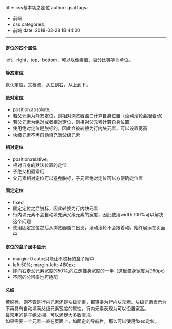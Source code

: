 title: css基本功之定位
author: gsal
tags:
  - 前端
  - css
categories:
  - 前端
date: 2018-03-28 18:44:00
---
#### 定位的四个属性
left、right、top、bottom，可以以像素值、百分比等等为单位。
#### 静态定位
默认定位，文档流，从左到右，从上到下。
#### 绝对定位
- position:absolute;
- 若父元素为静态定位，则相对浏览器窗口计算自身位置（滚动滚轮会跟着动）
- 若父元素为绝对或者相对定位，则相对父元素计算自身位置
- 使用绝对定位是脱标的，因此会被转换为行内块元素，可以设置宽高
- 块级元素不再自动填充满父级元素
<!--more-->

#### 相对定位
- position:relative;
- 相对自身的默认位置的定位
- 子绝父相最常用
 - 父元素相对定位可以避免脱标，子元素绝对定位可以方便确定位置
 
#### 固定定位
- fixed
- 固定定位之后脱标，因此转换为行内块元素
- 行内块元素不会自动填充满父级元素的宽度，因此使用width:100%可以解决这个问题
- 使用固定定位之后从浏览器窗口出发，滚动滚轮不会跟着动，始终展示在页面中


#### 定位的盒子居中显示
- margin: 0 auto;只能让不脱标的盒子居中  
- left:50%; margin-left:-480px;  
- 即向右走父元素宽度的50%,向左走自身宽度的一半（这里自身宽度为960px）  
- 不同的分辨率也可适配    

#### 总结
若脱标，则不管是行内元素还是块级元素，都转换为行内块元素。块级元素表示为不再具有自动填满父级元素宽度的属性，行内元素表现为可以设置宽高。  
最常用的是子绝父相，可以满足大多数情况。  
如果需要一个元素一直在页面上，如固定的导航栏，那么可以使用fixed定位。
